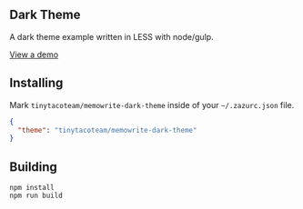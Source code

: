 ## Dark Theme

A dark theme example written in LESS with node/gulp.

[View a demo](https://tinytacoteam.github.io/zazu-theme-playbook/#tinytacoteam/memowrite-dark-theme)

<!-- ![Screenshot](./images/screenshot.png) -->

## Installing

Mark `tinytacoteam/memowrite-dark-theme` inside of your `~/.zazurc.json` file.

~~~ json
{
  "theme": "tinytacoteam/memowrite-dark-theme"
}
~~~

## Building

~~~
npm install
npm run build
~~~
